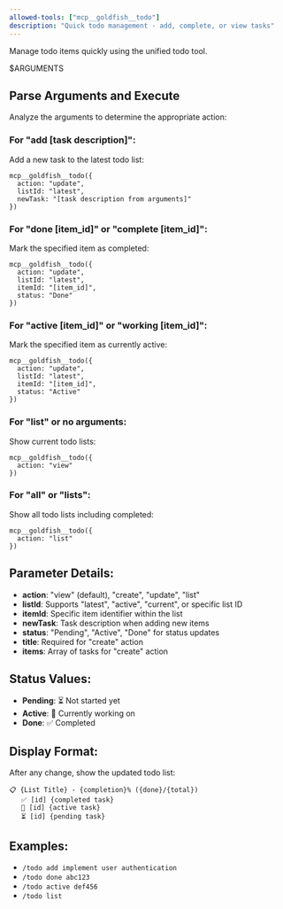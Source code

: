 ```yaml
---
allowed-tools: ["mcp__goldfish__todo"]
description: "Quick todo management - add, complete, or view tasks"
---
```


Manage todo items quickly using the unified todo tool.

$ARGUMENTS

## Parse Arguments and Execute

Analyze the arguments to determine the appropriate action:

### For "add [task description]":
Add a new task to the latest todo list:
```
mcp__goldfish__todo({
  action: "update",
  listId: "latest",
  newTask: "[task description from arguments]"
})
```

### For "done [item_id]" or "complete [item_id]":
Mark the specified item as completed:
```
mcp__goldfish__todo({
  action: "update",
  listId: "latest", 
  itemId: "[item_id]",
  status: "Done"
})
```

### For "active [item_id]" or "working [item_id]":
Mark the specified item as currently active:
```
mcp__goldfish__todo({
  action: "update",
  listId: "latest",
  itemId: "[item_id]", 
  status: "Active"
})
```

### For "list" or no arguments:
Show current todo lists:
```
mcp__goldfish__todo({
  action: "view"
})
```

### For "all" or "lists":
Show all todo lists including completed:
```
mcp__goldfish__todo({
  action: "list"
})
```

## Parameter Details:
- **action**: "view" (default), "create", "update", "list"
- **listId**: Supports "latest", "active", "current", or specific list ID
- **itemId**: Specific item identifier within the list
- **newTask**: Task description when adding new items
- **status**: "Pending", "Active", "Done" for status updates
- **title**: Required for "create" action
- **items**: Array of tasks for "create" action

## Status Values:
- **Pending**: ⏳ Not started yet
- **Active**: 🔄 Currently working on
- **Done**: ✅ Completed

## Display Format:
After any change, show the updated todo list:
```
📋 {List Title} - {completion}% ({done}/{total})
   ✅ [id] {completed task}
   🔄 [id] {active task} 
   ⏳ [id] {pending task}
```

## Examples:
- `/todo add implement user authentication`
- `/todo done abc123` 
- `/todo active def456`
- `/todo list`